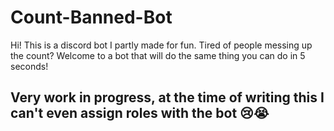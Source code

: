 # Count-Banned-Bot

Hi! This is a discord bot I partly made for fun. Tired of people messing up the count? Welcome to a bot that will do the same thing you can do in 5 seconds!

## Very work in progress, at the time of writing this I can't even assign roles with the bot 😢😭
